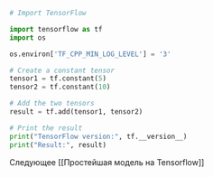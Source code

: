```python
# Import TensorFlow

import tensorflow as tf
import os

os.environ['TF_CPP_MIN_LOG_LEVEL'] = '3'

# Create a constant tensor
tensor1 = tf.constant(5)
tensor2 = tf.constant(10)

# Add the two tensors
result = tf.add(tensor1, tensor2)

# Print the result
print("TensorFlow version:", tf.__version__)
print("Result:", result)

```

Следующее [[Простейшая модель  на Tensorflow]]